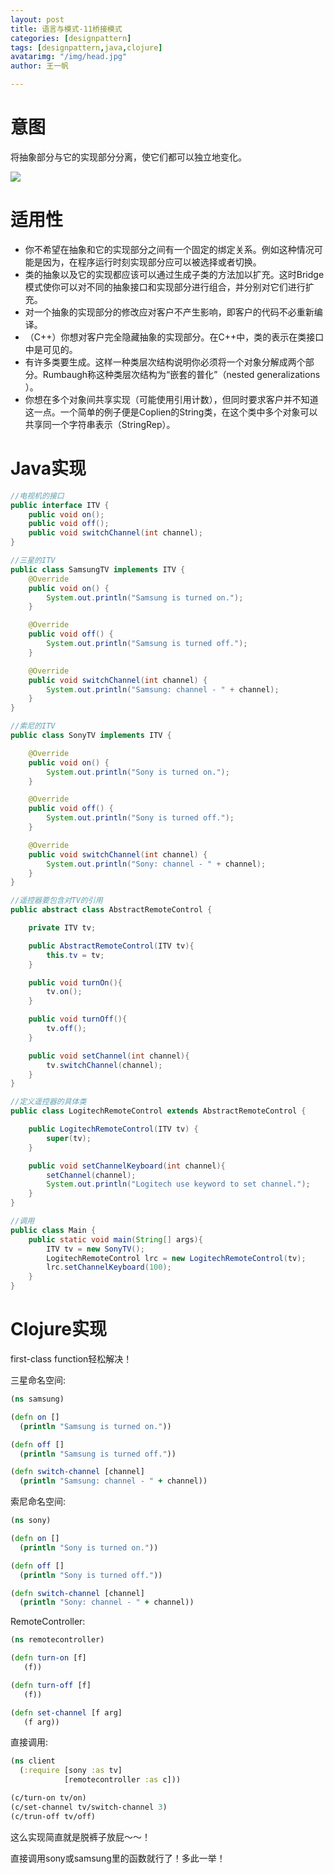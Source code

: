 ```yaml
---
layout: post
title: 语言与模式-11桥接模式
categories: [designpattern]
tags: [designpattern,java,clojure]
avatarimg: "/img/head.jpg"
author: 王一帆

---
```

# 意图

将抽象部分与它的实现部分分离，使它们都可以独立地变化。

![]({{site.CDN_PATH}}/assets/designpattern/bridge.jpg)

# 适用性

- 你不希望在抽象和它的实现部分之间有一个固定的绑定关系。例如这种情况可能是因为，在程序运行时刻实现部分应可以被选择或者切换。
- 类的抽象以及它的实现都应该可以通过生成子类的方法加以扩充。这时Bridge模式使你可以对不同的抽象接口和实现部分进行组合，并分别对它们进行扩充。
- 对一个抽象的实现部分的修改应对客户不产生影响，即客户的代码不必重新编译。
- （C++）你想对客户完全隐藏抽象的实现部分。在C++中，类的表示在类接口中是可见的。
- 有许多类要生成。这样一种类层次结构说明你必须将一个对象分解成两个部分。Rumbaugh称这种类层次结构为“嵌套的普化”（nested generalizations ）。
- 你想在多个对象间共享实现（可能使用引用计数），但同时要求客户并不知道这一点。一个简单的例子便是Coplien的String类，在这个类中多个对象可以共享同一个字符串表示（StringRep）。

# Java实现

```java
//电视机的接口
public interface ITV {
    public void on();
    public void off();
    public void switchChannel(int channel);
}
```

```java
//三星的ITV
public class SamsungTV implements ITV {
    @Override
    public void on() {
        System.out.println("Samsung is turned on.");
    }

    @Override
    public void off() {
        System.out.println("Samsung is turned off.");
    }

    @Override
    public void switchChannel(int channel) {
        System.out.println("Samsung: channel - " + channel);
    }
}
```

<!-- more -->

```java
//索尼的ITV
public class SonyTV implements ITV {

    @Override
    public void on() {
        System.out.println("Sony is turned on.");
    }

    @Override
    public void off() {
        System.out.println("Sony is turned off.");
    }

    @Override
    public void switchChannel(int channel) {
        System.out.println("Sony: channel - " + channel);
    }
}
```

```java
//遥控器要包含对TV的引用
public abstract class AbstractRemoteControl {

    private ITV tv;

    public AbstractRemoteControl(ITV tv){
        this.tv = tv;
    }

    public void turnOn(){
        tv.on();
    }

    public void turnOff(){
        tv.off();
    }

    public void setChannel(int channel){
        tv.switchChannel(channel);
    }
}
```

```java
//定义遥控器的具体类
public class LogitechRemoteControl extends AbstractRemoteControl {

    public LogitechRemoteControl(ITV tv) {
        super(tv);
    }

    public void setChannelKeyboard(int channel){
        setChannel(channel);
        System.out.println("Logitech use keyword to set channel.");
    }
}
```

```java
//调用
public class Main {
    public static void main(String[] args){
        ITV tv = new SonyTV();
        LogitechRemoteControl lrc = new LogitechRemoteControl(tv);
        lrc.setChannelKeyboard(100);
    }
}
```

# Clojure实现

first-class function轻松解决！

三星命名空间:

```clojure
(ns samsung)

(defn on []
  (println "Samsung is turned on."))

(defn off []
  (println "Samsung is turned off."))

(defn switch-channel [channel]
  (println "Samsung: channel - " + channel))
```

索尼命名空间:

```clojure
(ns sony)

(defn on []
  (println "Sony is turned on."))

(defn off []
  (println "Sony is turned off."))

(defn switch-channel [channel]
  (println "Sony: channel - " + channel))
```

RemoteController:

```clojure
(ns remotecontroller)

(defn turn-on [f]
   (f))

(defn turn-off [f]
   (f))

(defn set-channel [f arg]
   (f arg))
```

直接调用:

```clojure
(ns client
  (:require [sony :as tv]
            [remotecontroller :as c]))

(c/turn-on tv/on)
(c/set-channel tv/switch-channel 3)
(c/trun-off tv/off)
```

这么实现简直就是脱裤子放屁～～！

直接调用sony或samsung里的函数就行了！多此一举！
